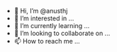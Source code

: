 - 👋 Hi, I’m @anusthj
- 👀 I’m interested in ...
- 🌱 I’m currently learning ...
- 💞️ I’m looking to collaborate on ...
- 📫 How to reach me ...

<!---
anusthj/anusthj is a ✨ special ✨ repository because its `README.md` (this file) appears on your GitHub profile.
You can click the Preview link to take a look at your changes.
--->
